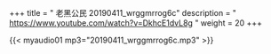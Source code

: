 +++
title = " 老黑公民 20190411_wrggmrrog6c"
description = " https://www.youtube.com/watch?v=DkhcE1dvL8g "
weight = 20
+++


{{< myaudio01 mp3="20190411_wrggmrrog6c.mp3" >}}

